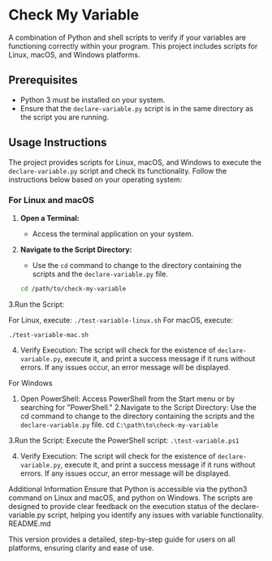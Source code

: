 # Check My Variable

A combination of Python and shell scripts to verify if your variables are functioning correctly within your program. This project includes scripts for Linux, macOS, and Windows platforms.

## Prerequisites

- Python 3 must be installed on your system.
- Ensure that the `declare-variable.py` script is in the same directory as the script you are running.

## Usage Instructions

The project provides scripts for Linux, macOS, and Windows to execute the `declare-variable.py` script and check its functionality. Follow the instructions below based on your operating system:

### For Linux and macOS

1. **Open a Terminal:**
   - Access the terminal application on your system.

2. **Navigate to the Script Directory:**
   - Use the `cd` command to change to the directory containing the scripts and the `declare-variable.py` file.
   ```bash
   cd /path/to/check-my-variable

3.Run the Script:

For Linux, execute:
`./test-variable-linux.sh`
For macOS, execute:

`./test-variable-mac.sh`

4. Verify Execution:
The script will check for the existence of `declare-variable.py`, execute it, and print a success message if it runs without errors. If any issues occur, an error message will be displayed.


For Windows
1. Open PowerShell:
Access PowerShell from the Start menu or by searching for "PowerShell."
2.Navigate to the Script Directory:
Use the cd command to change to the directory containing the scripts and the `declare-variable.py` file.
cd `C:\path\to\check-my-variable`

3.Run the Script:
Execute the PowerShell script:
`.\test-variable.ps1`

4. Verify Execution:
The script will check for the existence of `declare-variable.py`, execute it, and print a success message if it runs without errors. If any issues occur, an error message will be displayed.


Additional Information
Ensure that Python is accessible via the python3 command on Linux and macOS, and python on Windows.
The scripts are designed to provide clear feedback on the execution status of the declare-variable.py script, helping you identify any issues with variable functionality.
README.md

This version provides a detailed, step-by-step guide for users on all platforms, ensuring clarity and ease of use.
